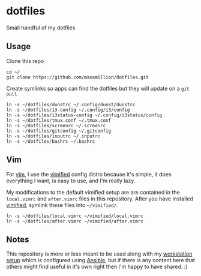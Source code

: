# dotfiles
Small handful of my dotfiles

## Usage

Clone this repo

    cd ~/
    git clone https://github.com/maxamillion/dotfiles.git

Create symlinks so apps can find the dotfiles but they will update on a `git pull`

    ln -s ~/dotfiles/dunstrc ~/.config/dunst/dunstrc
    ln -s ~/dotfiles/i3-config ~/.config/i3/config
    ln -s ~/dotfiles/i3status-config ~/.config/i3status/config
    ln -s ~/dotfiles/tmux.conf ~/.tmux.conf
    ln -s ~/dotfiles/screenrc ~/.screenrc
    ln -s ~/dotfiles/gitconfig ~/.gitconfig
    ln -s ~/dotfiles/inputrc ~/.inputrc
    ln -s ~/dotfiles/bashrc ~/.bashrc

## Vim
For [vim](http://www.vim.org/), I use the
[vimified](https://github.com/zaiste/vimified)
config distro because it's simple, it does everything I want, is easy to use,
and I'm really lazy.

My modifications to the default vimified setup are are contained in the
`local.vimrc` and `after.vimrc` files in this repository. After you have
installed [vimified](https://github.com/zaiste/vimified), symlink these files
into `~/vimified/`.

    ln -s ~/dotfiles/local.vimrc ~/vimified/local.vimrc
    ln -s ~/dotfiles/after.vimrc ~/vimified/after.vimrc


## Notes
This repository is more or less meant to be used along with my [workstation
setup](https://github.com/maxamillion/ansible-maxamillion-workstation)
which is configured using [Ansible](https://www.ansible.com/), but if there is
any content here that others might find useful in it's own right then I'm happy
to have shared. :)
